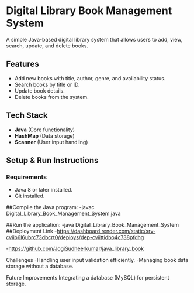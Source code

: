 # Digital Library Book Management System 

A simple Java-based digital library system that allows users to add, view, search, update, and delete books.

## Features
-  Add new books with title, author, genre, and availability status.
- Search books by title or ID.
- Update book details.
- Delete books from the system.

## Tech Stack
- **Java** (Core functionality)
- **HashMap** (Data storage)
- **Scanner** (User input handling)

## Setup & Run Instructions

###  Requirements
- Java 8 or later installed.
- Git installed.
  
##Compile the Java program:
-javac Digital_Library_Book_Management_System.java

##Run the application:
-java Digital_Library_Book_Management_System
##Deployment Link
-https://dashboard.render.com/static/srv-cviib6l6ubrc73dbcrt0/deploys/dep-cviittidbo4c738pfdhg

-https://github.com/JogiSudheerkumar/java_library_book

Challenges
-Handling user input validation efficiently.
-Managing book data storage without a database.

Future Improvements
Integrating a database (MySQL) for persistent storage.



